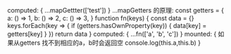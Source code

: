 computed: {
    ...mapGettter(['test'])
}
...mapGetters 的原理:
const getters = {
    a: () => 1,
    b: () => 2,
    c: () => 3,
}
function fn(keys) {
    const data = {}
    keys.forEach(key => {
        if (getters.hasOwnProperty(key)) {
            data[key] = getters[key]
        }
    })
    return data
}
computed: {
    ...fn(['a', 'b', 'c'])
}
mounted: {
    如果从getters 找不到相应的a，b时会返回空
    console.log(this.a,this.b) 
}

